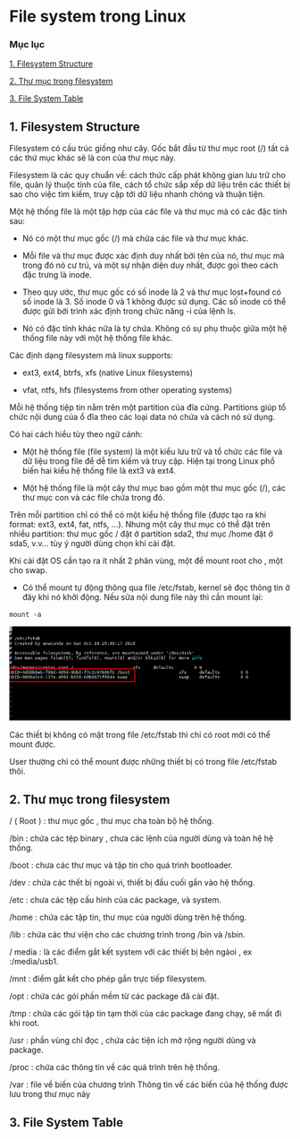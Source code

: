 # File system trong Linux

### Mục lục

[1. Filesystem Structure](#file)

[2. Thư mục trong filesystem](#thumuc)

[3. File System Table](#fstab)

<a name="file"></a>
## 1. Filesystem Structure

Filesystem có cấu trúc giống như cây. Gốc bắt đầu từ thư mục root (/) tất cả các thứ mục khác sẽ là con của thư mục này.

Filesystem là các quy chuẩn về: cách thức cấp phát không gian lưu trữ cho file, quản lý thuộc tính của file, cách tổ chức sắp xếp dữ liệu trên các thiết bị sao cho việc tìm kiếm, truy cập tới dữ liệu nhanh chóng và thuận tiện.

Một hệ thống file là một tập hợp của các file và thư mục mà có các đặc tính sau:

+ Nó có một thư mục gốc (/) mà chứa các file và thư mục khác.
	
+ Mỗi file và thư mục được xác định duy nhất bởi tên của nó, thư mục mà trong đó nó cư trú, và một sự nhận diện duy nhất, được gọi theo cách đặc trưng là inode.
	
+ Theo quy ước, thư mục gốc có số inode là 2 và thư mục lost+found có số inode là 3. Số inode 0 và 1 không được sử dụng. Các số inode có thể được gửi bởi trình xác định trong chức năng -i của lệnh ls.
	
+ Nó có đặc tính khác nữa là tự chứa. Không có sự phụ thuộc giữa một hệ thống file này với một hệ thống file khác.

Các định dạng filesystem mà linux supports:

+ ext3, ext4, btrfs, xfs (native Linux filesystems)
	
+ vfat, ntfs, hfs (filesystems from other operating systems)
	
Mỗi hệ thống tiệp tin nằm trên một partition của đĩa cứng. Partitions giúp tổ chức nội dung của ổ đĩa theo các loại data nó chứa và cách nó sử dụng. 

Có hai cách hiểu tùy theo ngữ cảnh:

+ Một hệ thống file (file system) là một kiểu lưu trữ và tổ chức các file và dữ liệu trong file để dễ tìm kiếm và truy cập. Hiện tại trong Linux phổ biến hai kiểu hệ thống file là ext3 và ext4.

+ Một hệ thống file là một cây thư mục bao gồm một thư mục gốc (/), các thư mục con và các file chứa trong đó.

Trên mỗi partition chỉ có thể có một kiểu hệ thống file (được tạo ra khi format: ext3, ext4, fat, ntfs, …). Nhưng một cây thư mục có thể đặt trên nhiều partition: thư mục gốc / đặt ở partition sda2, thư mục /home đặt ở sda5, v.v… tùy ý người dùng chọn khi cài đặt.

Khi cài đặt OS cần tạo ra ít nhất 2 phân vùng, một để mount root cho \, một cho swap.

+ Có thể mount tự động thông qua file /etc/fstab, kernel sẽ đọc thông tin ở đây khi nó khởi động. Nếu sửa nội dung file này thì cần mount lại:

```
mount -a
```
![](../images/file-systems/Screenshot_249.png)

Các thiết bị không có mặt trong file /etc/fstab thì chỉ có root mới có thể mount được.

User thường chỉ có thể mount được những thiết bị có trong file /etc/fstab thôi.

<a name="thumuc"></a>
## 2. Thư mục trong filesystem


/ ( Root ) : thư mục gốc , thư mục cha toàn bộ hệ thống.

/bin : chứa các tệp binary , chưa các lệnh của người dùng và toàn hệ hệ thống.

/boot : chưa các thư mục và tập tin cho quá trình bootloader.

/dev : chứa các thết bị ngoài vi, thiết bị đầu cuối gắn vào hệ thống.

/etc : chưa các tệp cấu hình của các package, và system.

/home : chứa các tập tin, thư mục của người dùng trên hệ thống.

/lib : chứa các thư viện cho các chương trình trong /bin và /sbin.

/ media : là các điểm gắt kết system với các thiết bị bên ngàoi , ex :/media/usb1.

/mnt : điểm gắt kết cho phép gắn trực tiếp filesystem.

/opt : chứa các gói phần mềm từ các package đã cài đặt.

/tmp : chứa các gói tập tin tạm thời của các package đang chạy, sẽ mất đi khi root.

/usr : phần vùng chỉ đọc , chứa các tiện ích mở rộng người dùng và package.

/proc : chứa các thông tin về các quá trình trên hệ thống.

/var : file về biến của chương trình Thông tin về các biến của hệ thống được lưu trong thư mục này

<a name="fstab"></a>
## 3. File System Table